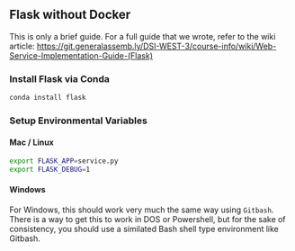 ## Flask without Docker

This is only a brief guide.  For a full guide that we wrote, refer to the wiki article:
https://git.generalassemb.ly/DSI-WEST-3/course-info/wiki/Web-Service-Implementation-Guide-(Flask)

### Install Flask via Conda

```bash
conda install flask
```

### Setup Environmental Variables 


#### Mac / Linux
```bash
export FLASK_APP=service.py
export FLASK_DEBUG=1
```

#### Windows
For Windows, this should work very much the same way using `Gitbash`.  There is a way to get this to work in DOS or Powershell, but for the sake of consistency, you should use a similated Bash shell type environment like Gitbash.
